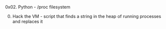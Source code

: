 0x02. Python - /proc filesystem

0. Hack the VM - script that finds a string in the heap of
   running processes and replaces it